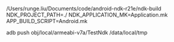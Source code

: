 /Users/runge.liu/Documents/code/android-ndk-r21e/ndk-build  NDK_PROJECT_PATH=./ NDK_APPLICATION_MK=Application.mk APP_BUILD_SCRIPT=Android.mk

adb push obj/local/armeabi-v7a/TestNdk /data/local/tmp